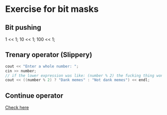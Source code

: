 # Exercise for bit masks
## Bit pushing
1 << 1;
10 << 1;
100 << 1;

## Trenary operator (Slippery)
```c++
cout << "Enter a whole number: ";
cin >> number;
// if the lower expression was like: (number % 2) the fucking thing wont work !!!!
cout << ((number % 2) ? "Dank memes" : "Not dank memes") << endl;
```
## Continue operator
[Check here](http://en.cppreference.com/w/cpp/language/continue)
